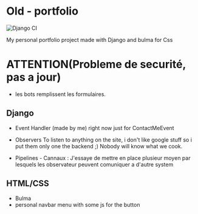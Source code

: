 # Old - portfolio
![Django CI](https://github.com/josiaskas/portfolio/workflows/Django%20CI/badge.svg)

My personal portfolio project made with Django and bulma for Css

# ATTENTION(Probleme de securité, pas a jour)
- les bots remplissent les formulaires. 


## Django

- Event Handler (made by me) 
right now just for ContactMeEvent
- Observers
To listen to anything on the site, i don't like google stuff so i put them only one the backend ;) 
Nobody will know what we cook.

- Pipelines - Cannaux : 
J'essaye de mettre en place plusieur moyen par lesquels les observateur peuvent comuniquer a d'autre system

## HTML/CSS

* Bulma  
* personal navbar menu with some js for the button

